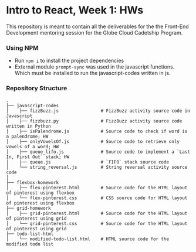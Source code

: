 # Intro to React, Week 1: HWs

This repository is meant to contain all the deliverables for the the Front-End Development mentoring session for the 
Globe Cloud Cadetship Program. 


### Using NPM

- Run `npm i` to install the project dependencies
- External module `prompt-sync` was used in the javascript functions. Which must be installed to run the javascript-codes written in js. 


### Repository Structure

```
.
├── javascript-codes
│    ├── fizzBuzz.js                # FizzBuzz activity source code in Javascript
│    ├── fizzbuzz.py                # FizzBuzz activity source code written in Python
│    ├── isPalendrome.js            # Source code to check if word is a palendrome; HW
│    ├── onlyVowelsOf.js            # Source code to retrieve only vowels of a word; HW
│    ├── queue_lifo.js              # Source code to implement a `Last In, First Out` stack; HW
│    ├── queue.js                   # `FIFO` stack source code
│    └── string_reversal.js         # String reversal activity source code
│   
├── flexbox-homework
│    ├── flex-pinterest.html        # Source code for the HTML layout of pinterest using flexbox
│    └── flex-pinterest.css         # CSS source code for HTML layout of pinterest using flexbox
├── grid-homework
│    ├── grid-pinterest.html        # Source code for the HTML layout of pinterest using grid
│    └── grid-pinterest.css         # Source code for the HTML layout of pinterest using grid
├── todo-list-html
│    └── modified-todo-list.html    # HTML source code for the modified todo list

```
